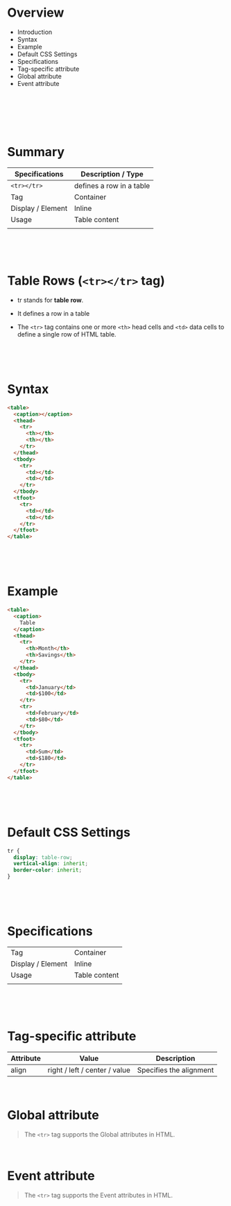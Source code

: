 # Overview

- Introduction
- Syntax
- Example
- Default CSS Settings
- Specifications
- Tag-specific attribute
- Global attribute
- Event attribute

&nbsp;

&nbsp;

&nbsp;

# Summary

| Specifications    | Description / Type       |
| ----------------- | ------------------------ |
| `<tr></tr>`       | defines a row in a table |
| Tag               | Container                |
| Display / Element | Inline                   |
| Usage             | Table content            |
|                   |                          |

&nbsp;

&nbsp;

# Table Rows (`<tr></tr>` tag)

- tr stands for **table row**.

- It defines a row in a table

- The `<tr>` tag contains one or more `<th>` head cells and `<td>` data cells to define a single row of HTML table.

&nbsp;

&nbsp;

# Syntax

```html
<table>
  <caption></caption>
  <thead>
    <tr>
      <th></th>
      <th></th>
    </tr>
  </thead>
  <tbody>
    <tr>
      <td></td>
      <td></td>
    </tr>
  </tbody>
  <tfoot>
    <tr>
      <td></td>
      <td></td>
    </tr>
  </tfoot>
</table>
```

&nbsp;

&nbsp;

# Example

```html
<table>
  <caption>
    Table
  </caption>
  <thead>
    <tr>
      <th>Month</th>
      <th>Savings</th>
    </tr>
  </thead>
  <tbody>
    <tr>
      <td>January</td>
      <td>$100</td>
    </tr>
    <tr>
      <td>February</td>
      <td>$80</td>
    </tr>
  </tbody>
  <tfoot>
    <tr>
      <td>Sum</td>
      <td>$180</td>
    </tr>
  </tfoot>
</table>
```

&nbsp;

&nbsp;

# Default CSS Settings

```css
tr {
  display: table-row;
  vertical-align: inherit;
  border-color: inherit;
}
```

&nbsp;

&nbsp;

# Specifications

|                   |               |
| ----------------- | ------------- |
| Tag               | Container     |
| Display / Element | Inline        |
| Usage             | Table content |
|                   |               |

&nbsp;

&nbsp;

# Tag-specific attribute

| Attribute | Value                         | Description             |
| --------- | ----------------------------- | ----------------------- |
| align     | right / left / center / value | Specifies the alignment |

&nbsp;

# Global attribute

> The `<tr>` tag supports the Global attributes in HTML.

&nbsp;

# Event attribute

> The `<tr>` tag supports the Event attributes in HTML.

&nbsp;

&nbsp;

&nbsp;
&nbsp;
&nbsp;
&nbsp;
&nbsp;
&nbsp;
&nbsp;
